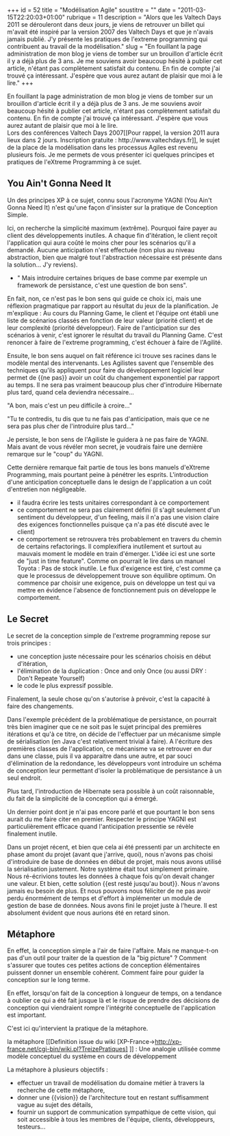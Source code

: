 +++
id = 52
title = "Modélisation Agile"
soustitre = ""
date = "2011-03-15T22:20:03+01:00"
rubrique = 11
description = "Alors que les Valtech Days 2011 se dérouleront dans deux jours, je viens de retrouver un billet qui m'avait été inspiré par la version 2007 des Valtech Days et que je n'avais jamais publié. J'y présente les pratiques de l'extreme programming qui contribuent au travail de la modélisation."
slug = "En fouillant la page administration de mon blog je viens de tomber sur un brouillon d'article écrit il y a déjà plus de 3 ans. Je me souviens avoir beaucoup hésité à publier cet article, n'étant pas complètement satisfait du contenu. En fin de compte j'ai trouvé ça intéressant. J'espère que vous aurez autant de plaisir que moi à le lire."
+++

<div class="chapo">En fouillant la page administration de mon blog je viens de tomber sur un brouillon d'article écrit il y a déjà plus de 3 ans. Je me souviens avoir beaucoup hésité à publier cet article, n'étant pas complètement satisfait du contenu. En fin de compte j'ai trouvé ça intéressant. J'espère que vous aurez autant de plaisir que moi à le lire.</div>
Lors des conférences Valtech Days 2007[[Pour rappel, la version 2011 aura lieux dans 2 jours. Inscription gratuite : http://www.valtechdays.fr]], le sujet de la place de la modélisation dans les processus Agiles est revenu plusieurs fois. Je me permets de vous présenter ici quelques principes et pratiques de l'eXtreme Programming à ce sujet.

## You Ain't Gonna Need It
Un des principes XP à ce sujet, connu sous l'acronyme YAGNI (You Ain't Gonna Need It) n'est qu'une façon d'insister sur la pratique de Conception Simple.

Ici, on recherche la simplicité maximum (extrême). Pourquoi faire payer au client des développements inutiles. A chaque fin d'itération, le client reçoit l'application qui aura coûté le moins cher pour les scénarios qu'il a demandé. Aucune anticipation n'est effectuée (non plus au niveau abstraction, bien que malgré tout l'abstraction nécessaire est présente dans la solution... J'y reviens).

- " Mais introduire certaines briques de base comme par exemple un framework de persistance, c'est une question de bon sens".

En fait, non, ce n'est pas le bon sens qui guide ce choix ici, mais une réflexion pragmatique par rapport au résultat du jeux de la planification.
Je m'explique :
Au cours du Planning Game, le client et l'équipe ont établi une liste de scénarios classés en fonction de leur valeur (priorité client) et de leur complexité (priorité développeur). Faire de l'anticipation sur des scénarios à venir, c'est ignorer le résultat du travail du Planning Game. C'est renoncer à faire de l'extreme programming, c'est échouer à faire de l'Agilité. 

Ensuite, le bon sens auquel on fait référence ici trouve ses racines dans le modèle mental des intervenants. Les Agilistes savent que l'ensemble des techniques qu'ils appliquent pour faire du développement logiciel leur permet de {{ne pas}} avoir un coût du changement exponentiel par rapport au temps. Il ne sera pas vraiment beaucoup plus cher d'introduire Hibernate plus tard, quand cela deviendra nécessaire... 

"A bon, mais c'est un peu difficile à croire..."

"Tu te contredis, tu dis que tu ne fais pas d'anticipation, mais que ce ne sera pas plus cher de l'introduire plus tard..."

Je persiste, le bon sens de l'Agiliste le guidera à ne pas faire de YAGNI. 
Mais avant de vous révéler mon secret, je voudrais faire une dernière remarque sur le "coup" du YAGNI.

Cette dernière remarque fait partie de tous les bons manuels d'eXtreme Programming, mais pourtant peine à pénétrer les esprits. L'introduction d'une anticipation conceptuelle dans le design de l'application a un coût d'entretien non négligeable. 
- il faudra écrire les tests unitaires correspondant à ce comportement
- ce comportement ne sera pas clairement défini (il s'agit seulement d'un sentiment du développeur, d'un feeling, mais il n'a pas une vision claire des exigences fonctionnelles puisque ça n'a pas été discuté avec le client)
- ce comportement se retrouvera très probablement en travers du chemin de certains refactorings. Il complexifiera inutilement et surtout au mauvais moment le modèle en train d'émerger.
L'idée ici est une sorte de "just in time feature". Comme on pourrait le lire dans un manuel Toyota : Pas de stock inutile. Le flux d'exigence est tiré, c'est comme ça que le processus de développement trouve son équilibre optimum. On commence par choisir une exigence, puis on développe un test qui va mettre en évidence l'absence de fonctionnement puis on développe le comportement.

## Le Secret
Le secret de la conception simple de l'extreme programming repose sur trois principes :

- une conception juste nécessaire pour les scénarios choisis en début d'itération,
- l'élimination de la duplication : Once and only Once (ou aussi DRY : Don't Repeate Yourself)
- le code le plus expressif possible.


Finalement, la seule chose qu'on s'autorise à prévoir, c'est la capacité à faire des changements. 

Dans l'exemple précédent de la problématique de persistance, on pourrait très bien imaginer que ce ne soit pas le sujet principal des premières itérations et qu'à ce titre, on décide de l'effectuer par un mécanisme simple de sérialisation (en Java c'est relativement trivial à faire). A l'écriture des premières classes de l'application, ce mécanisme va se retrouver en dur dans une classe, puis il va apparaitre dans une autre, et par souci d'élimination de la redondance, les développeurs vont introduire un schéma de conception leur permettant d'isoler la problématique de persistance à un seul endroit.

Plus tard, l'introduction de Hibernate sera possible à un coût raisonnable, du fait de la simplicité de la conception qui a émergé.

Un dernier point dont je n'ai pas encore parlé et que pourtant le bon sens aurait du me faire citer en premier. Respecter le principe YAGNI est particulièrement efficace quand l'anticipation pressentie se révèle finalement inutile.

Dans un projet récent, et bien que cela ai été pressenti par un architecte en phase amont du projet (avant que j'arrive, quoi), nous n'avons pas choisi d'introduire de base de données en début de projet, mais nous avons utilisé la sérialisation justement. Notre système était tout simplement primaire. Nous ré-écrivions toutes les données à chaque fois qu'on devait changer une valeur.
Et bien, cette solution {{est resté jusqu'au bout}}. Nous n'avons jamais eu besoin de plus. Et nous pouvons nous féliciter de ne pas avoir perdu énormément de temps et d'effort à implémenter un module de gestion de base de données. Nous avons fini le projet juste à l'heure. Il est absolument évident que nous aurions été en retard sinon.

## Métaphore

En effet, la conception simple a l'air de faire l'affaire. Mais ne manque-t-on pas d'un outil pour traiter de la question de la "big picture" ? Comment s'assurer que toutes ces petites actions de conception élémentaires puissent donner un ensemble cohérent. Comment faire pour guider la conception sur le long terme. 

En effet, lorsqu'on fait de la conception à longueur de temps, on a tendance à oublier ce qui a été fait jusque là et le risque de prendre des décisions de conception qui viendraient rompre l'intégrité conceptuelle de l'application est important. 

C'est ici qu'intervient la pratique de la métaphore.

la métaphore [[Definition issue du wiki [XP-France->http://xp-france.net/cgi-bin/wiki.pl?TreizePratiques] ]] : Une analogie utilisée comme modèle conceptuel du système en cours de développement

La métaphore à plusieurs objectifs :
- effectuer un travail de modélisation du domaine métier à travers la recherche de cette métaphore,
- donner une {{vision}} de l'architecture tout en restant suffisamment vague au sujet des détails,
- fournir un support de communication sympathique de cette vision, qui soit accessible à tous les membres de l'équipe, clients, développeurs, testeurs...